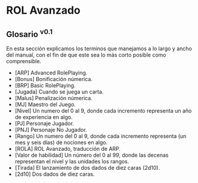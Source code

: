 # ROL Avanzado
## Glosario <sup>v0.1</sup>

En esta sección explicamos los terminos que manejamos a lo largo y ancho del manual, con el fin de que este sea lo más corto posible como comprensible.

* [ARP] Advanced RolePlaying.
* [Bonus] Bonificación númerica. 
* [BRP] Basic RolePlaying.
* [Jugada] Cuando se juega un carta.
* [Malus] Penalización númerica. 
* [MJ] Maestro del Juego.
* [Nivel] Un numero del 0 al 9, donde cada incremento representa un año de experiencia en algo.
* [PJ] Personaje Jugador.
* [PNJ] Personaje No Jugador.
* [Rango] Un numero del 0 al 9, donde cada incremento representa (un mes y seis días) de nociones en algo.
* [ROLA] ROL Avanzado, traducción de ARP.
* [Valor de habilidad] Un número del 0 al 99, donde las decenas representan el nivel y las unidades los rangos.
* [Tirada] El lanzamiento de dos dados de diez caras (2d10).
* [2d10] Dos dados de diez caras.
